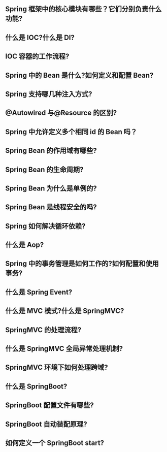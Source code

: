 ## Spring 框架中的核心模块有哪些？它们分别负责什么功能?

## 什么是 IOC?什么是 DI?

## IOC 容器的工作流程?

## Spring 中的 Bean 是什么?如何定义和配置 Bean?

## Spring 支持哪几种注入方式?

## @Autowired 与@Resource 的区别?

## Spring 中允许定义多个相同 id 的 Bean 吗？

## Spring Bean 的作用域有哪些?

## Spring Bean 的生命周期?

## Spring Bean 为什么是单例的?

## Spring Bean 是线程安全的吗?

## Spring 如何解决循环依赖?

## 什么是 Aop?

## Spring 中的事务管理是如何工作的?如何配置和使用事务?

## 什么是 Spring Event?

## 什么是 MVC 模式?什么是 SpringMVC?

## SpringMVC 的处理流程?

## 什么是 SpringMVC 全局异常处理机制?

## SpringMVC 环境下如何处理跨域?

## 什么是 SpringBoot?

## SpringBoot 配置文件有哪些?

## SpringBoot 自动装配原理?

## 如何定义一个 SpringBoot start?
